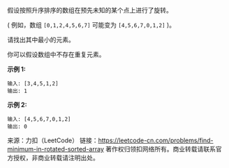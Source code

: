 假设按照升序排序的数组在预先未知的某个点上进行了旋转。

( 例如，数组 ```[0,1,2,4,5,6,7]``` 可能变为 ```[4,5,6,7,0,1,2]``` )。

请找出其中最小的元素。

你可以假设数组中不存在重复元素。

**示例 1:**
```
输入: [3,4,5,1,2]
输出: 1
```
**示例 2:**
```
输入: [4,5,6,7,0,1,2]
输出: 0
```
来源：力扣（LeetCode）
链接：https://leetcode-cn.com/problems/find-minimum-in-rotated-sorted-array
著作权归领扣网络所有。商业转载请联系官方授权，非商业转载请注明出处。
